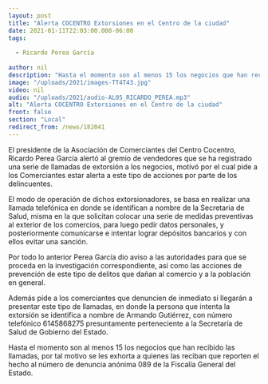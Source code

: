 ```yaml
---
layout: post
title: "Alerta COCENTRO Extorsiones en el Centro de la ciudad"
date: 2021-01-11T22:03:00.000-06:00
tags:
  
  - Ricardo Perea García
  
author: nil
description: "Hasta el momento son al menos 15 los negocios que han recibido las llamadas"
image: "/uploads/2021/images-TT4T43.jpg"
video: nil
audio: "/uploads/2021/audio-AL05_RICARDO_PEREA.mp3"
alt: "Alerta COCENTRO Extorsiones en el Centro de la ciudad"
front: false
section: "Local"
redirect_from: /news/182041
---
```


El presidente de la Asociación de Comerciantes del Centro Cocentro, Ricardo Perea García alertó al gremio de vendedores que se ha registrado una serie de llamadas de extorsión a los negocios, motivó por el cual pide a los Comerciantes estar alerta a este tipo de acciones por parte de los delincuentes. 

El modo de operación de dichos extorsionadores, se basa en realizar una llamada telefónica en donde se identifican a nombre de la Secretaria de Salud, misma en la que solicitan colocar una serie de medidas preventivas al exterior de los comercios, para luego pedir datos personales, y posteriormente comunicarse e intentar lograr depósitos bancarios y con ellos evitar una sanción. 

Por todo lo anterior Perea García dio aviso a las autoridades para que se proceda en la investigación correspondiente, así como las acciones de prevención de este tipo de delitos que dañan al comercio y a la población en general. 

Además pide a los comerciantes que denuncien de inmediato si llegarán a presentar este tipo de llamadas, en donde la persona que intenta la extorsión se identifica a nombre de Armando Gutiérrez, con número telefónico 6145868275 presuntamente perteneciente a la Secretaría de Salud de Gobierno del Estado. 

Hasta el momento son al menos 15 los negocios que han recibido las llamadas, por tal motivo se les exhorta a quienes las reciban que reporten el hecho al número de denuncia anónima 089 de la Fiscalía General del Estado.